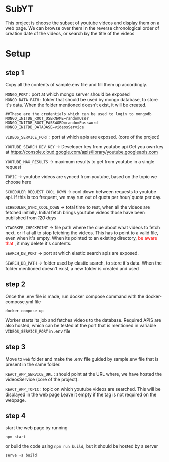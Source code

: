 # SubYT
This project is choose the subset of youtube videos and display them on a web page. 
We can browse over them in the reverse chronological order of creation date of the videos,
or search by the title of the videos

# Setup

## step 1
Copy all the contents of sample.env file and fill them up accordingly. 


`MONGO_PORT` : port at which mongo server should be exposed
`MONGO_DATA_PATH` : folder that should be used by mongo database, to store it's data.
When the folder mentioned doesn't exist, it will be created.

```
##These are the credentials which can be used to login to mongodb
MONGO_INITDB_ROOT_USERNAME=randomUser
MONGO_INITDB_ROOT_PASSWORD=randomPassword
MONGO_INITDB_DATABASE=videosService
```

`VIDEOS_SERVICE_PORT` : port at which apis are exposed. (core of the project)

`YOUTUBE_SEARCH_DEV_KEY` -> Developer key from youtube api
Get you own key at https://console.cloud.google.com/apis/library/youtube.googleapis.com

`YOUTUBE_MAX_RESULTS` -> maximum results to get from youtube in a single request


`TOPIC` -> youtube videos are synced from youtube, based on the topic we choose here

`SCHEDULER_REQUEST_COOL_DOWN` -> cool down between requests to youtube api. 
If this is too frequent, we may run out of quota per hour/ quota per day. 

`SCHEDULER_SYNC_COOL_DOWN` -> total time to rest, when all the videos are fetched initially.
Initial fetch brings youtube videos those have been published from _120 days_

`YTWORKER_CHECKPOINT` -> file path where the clue about what videos to fetch next, 
or if at all to stop fetching the videos. This has to point to a valid file, even when it's empty. 
When its pointed to an existing directory, <span style="color:red"> be aware that </span>, it may delete it's contents. 

`SEARCH_DB_PORT` -> port at which elastic search apis are exposed.

`SEARCH_DB_PATH` -> folder used by elastic search, to store it's data. 
When the folder mentioned doesn't exist, a new folder is created and used


## step 2
Once the .env file is made, run docker compose command with the docker-compose.yml file

`docker compose up`

Worker starts its job and fetches videos to the database. Required APIS are also hosted,
which can be tested at the port that is mentioned in variable `VIDEOS_SERVICE_PORT` in .env file

## step 3

Move to `web` folder and make the .env file guided by sample.env file that is present in the same folder.

`REACT_APP_SERVICE_URL` : should point at the URL where, we have hosted the videosService (core of the project). 

`REACT_APP_TOPIC` : topic on which youtube videos are searched. This will be displayed in the web page
Leave it empty if the tag is not required on the webpage.

## step 4

start the web page by running

`npm start`

or build the code using `npm run build`, but it should be hosted by a server

`serve -s build`

